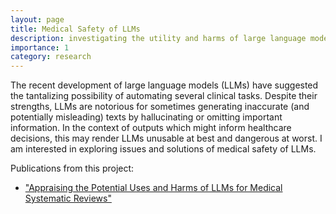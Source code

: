 ```yaml
---
layout: page
title: Medical Safety of LLMs
description: investigating the utility and harms of large language models for medical systematic reviews
importance: 1
category: research
---
```


The recent development of large language models (LLMs) have suggested the tantalizing possibility of automating several clinical tasks. Despite their strengths, LLMs are notorious for sometimes generating inaccurate (and potentially misleading) texts by hallucinating or omitting important information. In the context of outputs which might inform healthcare decisions, this may render LLMs unusable at best and dangerous at worst. I am interested in exploring issues and solutions of medical safety of LLMs.

Publications from this project:
- ["Appraising the Potential Uses and Harms of LLMs for Medical Systematic Reviews"](https://arxiv.org/abs/2305.11828)